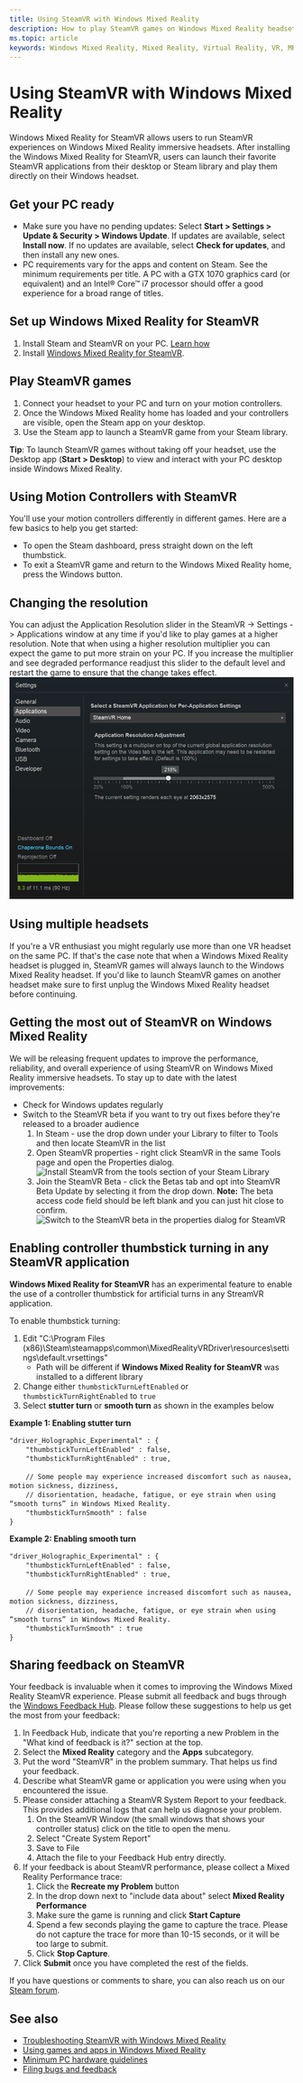 ```yaml
---
title: Using SteamVR with Windows Mixed Reality
description: How to play SteamVR games on Windows Mixed Reality headsets with compatible PCs.
ms.topic: article
keywords: Windows Mixed Reality, Mixed Reality, Virtual Reality, VR, MR, games, SteamVR, Steam, system requirements
---
```



# Using SteamVR with Windows Mixed Reality
Windows Mixed Reality for SteamVR allows users to run SteamVR experiences on Windows Mixed Reality immersive headsets. After installing the Windows Mixed Reality for SteamVR, users can launch their favorite SteamVR applications from their desktop or Steam library and play them directly on their Windows headset.

## Get your PC ready
* Make sure you have no pending updates: Select **Start > Settings > Update & Security > Windows Update**. If updates are available, select **Install now**. If no updates are available, select **Check for updates**, and then install any new ones. 
* PC requirements vary for the apps and content on Steam. See the minimum requirements per title. A PC with a GTX 1070 graphics card (or equivalent) and an Intel® Core™ i7 processor should offer a good experience for a broad range of titles.

## Set up Windows Mixed Reality for SteamVR
1. Install Steam and SteamVR on your PC. [Learn how](https://go.microsoft.com/fwlink/?linkid=862788) 
2. Install [Windows Mixed Reality for SteamVR](http://store.steampowered.com/app/719950/Windows_Mixed_Reality_SteamVR_preview/).

## Play SteamVR games
1. Connect your headset to your PC and turn on your motion controllers.
2. Once the Windows Mixed Reality home has loaded and your controllers are visible, open the Steam app on your desktop.
3. Use the Steam app to launch a SteamVR game from your Steam library. 

**Tip**: To launch SteamVR games without taking off your headset, use the Desktop app (**Start > Desktop**) to view and interact with your PC desktop inside Windows Mixed Reality.

## Using Motion Controllers with SteamVR
You'll use your motion controllers differently in different games. Here are a few basics to help you get started:
* To open the Steam dashboard, press straight down on the left thumbstick. 
* To exit a SteamVR game and return to the Windows Mixed Reality home, press the Windows button.

## Changing the resolution

You can adjust the Application Resolution slider in the SteamVR -> Settings -> Applications window at any time if you'd like to play games at a higher resolution. Note that when using a higher resolution multiplier you can expect the game to put more strain on your PC. If you increase the multiplier and see degraded performance readjust this slider to the default level and restart the game to ensure that the change takes effect.![Adjust Application Resolution](images/SteamVR_Settings_Applications.png)

## Using multiple headsets

If you're a VR enthusiast you might regularly use more than one VR headset on the same PC. If that's the case note that when a Windows Mixed Reality headset is plugged in, SteamVR games will always launch to the Windows Mixed Reality headset. If you'd like to launch SteamVR games on another headset make sure to first unplug the Windows Mixed Reality headset before continuing. 

## Getting the most out of SteamVR on Windows Mixed Reality

We will be releasing frequent updates to improve the performance, reliability, and overall experience of using SteamVR on Windows Mixed Reality immersive headsets. To stay up to date with the latest improvements:
* Check for Windows updates regularly
* Switch to the SteamVR beta if you want to try out fixes before they're released to a broader audience
  1. In Steam - use the drop down under your Library to filter to Tools and then locate SteamVR in the list
  2. Open SteamVR properties - right click SteamVR in the same Tools page and open the Properties dialog.![Install SteamVR from the tools section of your Steam Library](images/steamvr-install.png)
  3. Join the SteamVR Beta - click the Betas tab and opt into SteamVR Beta Update by selecting it from the drop down. **Note:** The beta access code field should be left blank and you can just hit close to confirm.![Switch to the SteamVR beta in the properties dialog for SteamVR](images/steamvr-beta.png)

## Enabling controller thumbstick turning in any SteamVR application

**Windows Mixed Reality for SteamVR** has an experimental feature to enable the use of a controller thumbstick for artificial turns in any StreamVR application.  

To enable thumbstick turning:
1. Edit "C:\Program Files (x86)\Steam\steamapps\common\MixedRealityVRDriver\resources\settings\default.vrsettings"
    * Path will be different if **Windows Mixed Reality for SteamVR** was installed to a different library
2. Change either `thumbstickTurnLeftEnabled` or `thumbstickTurnRightEnabled` to `true`
3. Select **stutter turn** or **smooth turn** as shown in the examples below

**Example 1: Enabling stutter turn**

    "driver_Holographic_Experimental" : {
        "thumbstickTurnLeftEnabled" : false,
        "thumbstickTurnRightEnabled" : true,

        // Some people may experience increased discomfort such as nausea, motion sickness, dizziness,
        // disorientation, headache, fatigue, or eye strain when using “smooth turns” in Windows Mixed Reality.
        "thumbstickTurnSmooth" : false
    }
    
**Example 2: Enabling smooth turn**

    "driver_Holographic_Experimental" : {
        "thumbstickTurnLeftEnabled" : false,
        "thumbstickTurnRightEnabled" : true,

        // Some people may experience increased discomfort such as nausea, motion sickness, dizziness,
        // disorientation, headache, fatigue, or eye strain when using “smooth turns” in Windows Mixed Reality.
        "thumbstickTurnSmooth" : true
    }
    
## Sharing feedback on SteamVR

Your feedback is invaluable when it comes to improving the Windows Mixed Reality SteamVR experience. Please submit all feedback and bugs through the [Windows Feedback Hub](filing-feedback.md). Please follow these suggestions to help us get the most from your feedback: 
1. In Feedback Hub, indicate that you're reporting a new Problem in the "What kind of feedback is it?" section at the top.
2. Select the **Mixed Reality** category and the **Apps** subcategory.
3. Put the word "SteamVR" in the problem summary. That helps us find your feedback.
4. Describe what SteamVR game or application you were using when you encountered the issue.
5. Please consider attaching a SteamVR System Report to your feedback. This provides additional logs that can help us diagnose your problem. 
    1. On the SteamVR Window (the small windows that shows your controller status) click on the title to open the menu.
    2. Select "Create System Report"
    3. Save to File
    4. Attach the file to your Feedback Hub entry directly.
6. If your feedback is about SteamVR performance, please collect a Mixed Reality Performance trace: 
    1. Click the **Recreate my Problem** button
    2. In the drop down next to "include data about" select **Mixed Reality Performance** 
    3. Make sure the game is running and click **Start Capture**
    4. Spend a few seconds playing the game to capture the trace. Please do not capture the trace for more than 10-15 seconds, or it will be too large to submit.
    5. Click **Stop Capture**.
7. Click **Submit** once you have completed the rest of the fields.

If you have questions or comments to share, you can also reach us on our [Steam forum](http://steamcommunity.com/app/719950/discussions/). 

## See also
* [Troubleshooting SteamVR with Windows Mixed Reality](troubleshooting-windows-mixed-reality.md#steamvr)
* [Using games and apps in Windows Mixed Reality](using-games-and-apps-in-windows-mixed-reality.md)
* [Minimum PC hardware guidelines](windows-mixed-reality-minimum-pc-hardware-compatibility-guidelines.md)
* [Filing bugs and feedback](filing-feedback.md)
